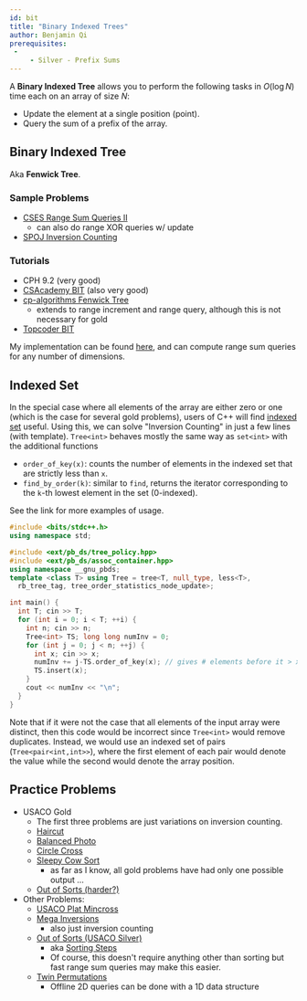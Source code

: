 ```yaml
---
id: bit
title: "Binary Indexed Trees"
author: Benjamin Qi
prerequisites: 
 - 
     - Silver - Prefix Sums
---
```


A **Binary Indexed Tree** allows you to perform the following tasks in $O(\log N)$ time each on an array of size $N$:

 - Update the element at a single position (point).
 - Query the sum of a prefix of the array.

<!-- END DESCRIPTION -->

## Binary Indexed Tree

Aka **Fenwick Tree**.

### Sample Problems

  * [CSES Range Sum Queries II](https://cses.fi/problemset/task/1648)
    * can also do range XOR queries w/ update
  * [SPOJ Inversion Counting](https://www.spoj.com/problems/INVCNT/)

### Tutorials

  * CPH 9.2 (very good)
  * [CSAcademy BIT](https://csacademy.com/lesson/fenwick_trees) (also very good)
  * [cp-algorithms Fenwick Tree](https://cp-algorithms.com/data_structures/fenwick.html)
    * extends to range increment and range query, although this is not necessary for gold
  * [Topcoder BIT](https://www.topcoder.com/community/data-science/data-science-tutorials/binary-indexed-trees/)

My implementation can be found [here](https://github.com/bqi343/USACO/blob/master/Implementations/content/data-structures/1D%20Range%20Queries%20(9.2)/BIT%20(9.2).h), and can compute range sum queries for any number of dimensions.

## Indexed Set

In the special case where all elements of the array are either zero or one (which is the case for several gold problems), users of C++ will find [indexed set](https://github.com/bqi343/USACO/blob/master/Implementations/content/data-structures/STL%20(5)/IndexedSet.h) useful. Using this, we can solve "Inversion Counting" in just a few lines (with template). `Tree<int>` behaves mostly the same way as `set<int>` with the additional functions 

   * `order_of_key(x)`: counts the number of elements in the indexed set that are strictly less than `x`. 
   * `find_by_order(k)`: similar to `find`, returns the iterator corresponding to the `k`-th lowest element in the set (0-indexed).

See the link for more examples of usage.

```cpp
#include <bits/stdc++.h>
using namespace std;

#include <ext/pb_ds/tree_policy.hpp>
#include <ext/pb_ds/assoc_container.hpp>
using namespace __gnu_pbds;
template <class T> using Tree = tree<T, null_type, less<T>, 
  rb_tree_tag, tree_order_statistics_node_update>; 

int main() {
  int T; cin >> T;
  for (int i = 0; i < T; ++i) {
    int n; cin >> n;
    Tree<int> TS; long long numInv = 0;
    for (int j = 0; j < n; ++j) { 
      int x; cin >> x;
      numInv += j-TS.order_of_key(x); // gives # elements before it > x
      TS.insert(x);
    }
    cout << numInv << "\n";
  }
}
```

Note that if it were not the case that all elements of the input array were distinct, then this code would be incorrect since `Tree<int>` would remove duplicates. Instead, we would use an indexed set of pairs (`Tree<pair<int,int>>`), where the first element of each pair would denote the value while the second would denote the array position.

## Practice Problems

* USACO Gold
  * The first three problems are just variations on inversion counting.
  * [Haircut](http://www.usaco.org/index.php?page=viewproblem2&cpid=1041)
  * [Balanced Photo](http://www.usaco.org/index.php?page=viewproblem2&cpid=693)
  * [Circle Cross](http://www.usaco.org/index.php?page=viewproblem2&cpid=719)
  * [Sleepy Cow Sort](http://usaco.org/index.php?page=viewproblem2&cpid=898)
    * as far as I know, all gold problems have had only one possible output ...
  * [Out of Sorts (harder?)](http://www.usaco.org/index.php?page=viewproblem2&cpid=837)
* Other Problems:
  * [USACO Plat Mincross](http://www.usaco.org/index.php?page=viewproblem2&cpid=720)
  * [Mega Inversions](https://open.kattis.com/problems/megainversions)
    * also just inversion counting
  * [Out of Sorts (USACO Silver)](http://usaco.org/index.php?page=viewproblem2&cpid=834)
    * aka [Sorting Steps](https://csacademy.com/contest/round-42/task/sorting-steps/) [](42)
    * Of course, this doesn't require anything other than sorting but fast range sum queries may make this easier.
  * [Twin Permutations](https://www.hackerearth.com/practice/data-structures/advanced-data-structures/fenwick-binary-indexed-trees/practice-problems/algorithm/mancunian-and-twin-permutations-d988930c/description/)
    * Offline 2D queries can be done with a 1D data structure